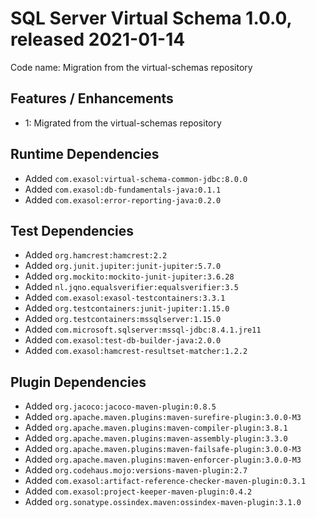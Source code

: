 # SQL Server Virtual Schema 1.0.0, released 2021-01-14

Code name: Migration from the virtual-schemas repository

## Features / Enhancements

* 1: Migrated from the virtual-schemas repository 

## Runtime Dependencies

* Added `com.exasol:virtual-schema-common-jdbc:8.0.0`
* Added `com.exasol:db-fundamentals-java:0.1.1`
* Added `com.exasol:error-reporting-java:0.2.0`

## Test Dependencies

* Added `org.hamcrest:hamcrest:2.2`
* Added `org.junit.jupiter:junit-jupiter:5.7.0`
* Added `org.mockito:mockito-junit-jupiter:3.6.28`
* Added `nl.jqno.equalsverifier:equalsverifier:3.5`
* Added `com.exasol:exasol-testcontainers:3.3.1`
* Added `org.testcontainers:junit-jupiter:1.15.0`
* Added `org.testcontainers:mssqlserver:1.15.0`
* Added `com.microsoft.sqlserver:mssql-jdbc:8.4.1.jre11`
* Added `com.exasol:test-db-builder-java:2.0.0`
* Added `com.exasol:hamcrest-resultset-matcher:1.2.2`

## Plugin Dependencies

* Added `org.jacoco:jacoco-maven-plugin:0.8.5`
* Added `org.apache.maven.plugins:maven-surefire-plugin:3.0.0-M3`
* Added `org.apache.maven.plugins:maven-compiler-plugin:3.8.1`
* Added `org.apache.maven.plugins:maven-assembly-plugin:3.3.0`
* Added `org.apache.maven.plugins:maven-failsafe-plugin:3.0.0-M3`
* Added `org.apache.maven.plugins:maven-enforcer-plugin:3.0.0-M3`
* Added `org.codehaus.mojo:versions-maven-plugin:2.7`
* Added `com.exasol:artifact-reference-checker-maven-plugin:0.3.1`
* Added `com.exasol:project-keeper-maven-plugin:0.4.2`
* Added `org.sonatype.ossindex.maven:ossindex-maven-plugin:3.1.0`